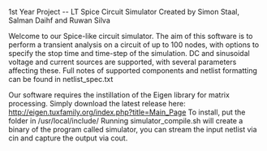1st Year Project -- LT Spice Circuit Simulator
Created by Simon Staal, Salman Daihf and Ruwan Silva

Welcome to our Spice-like circuit simulator. The aim of this software is to
perform a transient analysis on a circuit of up to 100 nodes, with options to
specify the stop time and time-step of the simulation. DC and sinusoidal voltage
and current sources are supported, with several parameters affecting these. Full
notes of supported components and netlist formatting can be found in
netlist_spec.txt

Our software requires the instillation of the Eigen library for matrix processing.
Simply download the latest release here: http://eigen.tuxfamily.org/index.php?title=Main_Page
To install, put the folder in /usr/local/include/
Running simulator_compile.sh will create a binary of the program called simulator,
you can stream the input netlist via cin and capture the output via cout.
